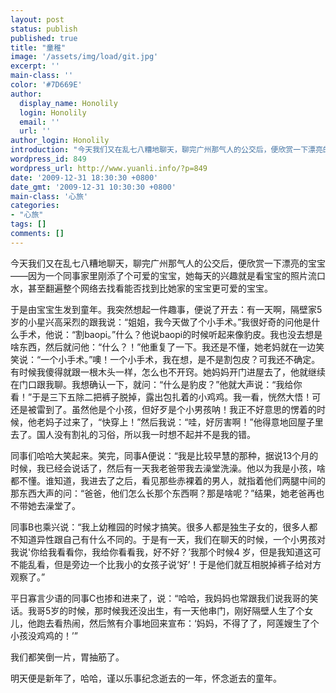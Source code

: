 ```yaml
---
layout: post
status: publish
published: true
title: "童稚"
image: '/assets/img/load/git.jpg'
excerpt: ''
main-class: ''
color: '#7D669E'
author:
  display_name: Honolily
  login: Honolily
  email: ''
  url: ''
author_login: Honolily
introduction: "今天我们又在乱七八糟地聊天，聊完广州那气人的公交后，便欣赏一下漂亮的宝宝&mdash;&mdash;因为一个同事家里刚添了个可爱的宝宝，她每天的兴趣就是看宝宝的照片流口水，甚至翻遍整个网络去找看能否找到比她家的宝宝更可爱的宝宝。"
wordpress_id: 849
wordpress_url: http://www.yuanli.info/?p=849
date: '2009-12-31 18:30:30 +0800'
date_gmt: '2009-12-31 10:30:30 +0800'
main-class: '心旅'
categories:
- "心旅"
tags: []
comments: []
---
```

今天我们又在乱七八糟地聊天，聊完广州那气人的公交后，便欣赏一下漂亮的宝宝&mdash;&mdash;因为一个同事家里刚添了个可爱的宝宝，她每天的兴趣就是看宝宝的照片流口水，甚至翻遍整个网络去找看能否找到比她家的宝宝更可爱的宝宝。

于是由宝宝生发到童年。我突然想起一件趣事，便说了开去：有一天啊，隔壁家5岁的小星兴高采烈的跟我说：&ldquo;姐姐，我今天做了个小手术。&rdquo;我很好奇的问他是什么手术，他说：&ldquo;割baopi。&rdquo;什么？他说baopi的时候听起来像豹皮。我也没去想是啥东西，然后就问他：&ldquo;什么？！&rdquo;他重复了一下。我还是不懂，她老妈就在一边笑笑说：&ldquo;一个小手术。&rdquo;噢！一个小手术，我在想，是不是割包皮？可我还不确定。有时候我傻得就跟一根木头一样，怎么也不开窍。她妈妈开门进屋去了，他就继续在门口跟我聊。我想确认一下，就问：&ldquo;什么是豹皮？&rdquo;他就大声说：&ldquo;我给你看！&rdquo;于是三下五除二把裤子脱掉，露出包扎着的小鸡鸡。我一看，恍然大悟！可还是被雷到了。虽然他是个小孩，但好歹是个小男孩呐！我正不好意思的愣着的时候，他老妈子过来了，&ldquo;快穿上！&rdquo;然后我说：&ldquo;哇，好厉害啊！&rdquo;他得意地回屋子里去了。国人没有割礼的习俗，所以我一时想不起并不是我的错。

同事们哈哈大笑起来。笑完，同事A便说：&ldquo;我是比较早慧的那种，据说13个月的时候，我已经会说话了，然后有一天我老爸带我去澡堂洗澡。他以为我是小孩，啥都不懂。谁知道，我进去了之后，看见那些赤裸着的男人，就指着他们两腿中间的那东西大声的问：&ldquo;爸爸，他们怎么长那个东西啊？那是啥呢？&rdquo;结果，她老爸再也不带她去澡堂了。

同事B也乘兴说：&ldquo;我上幼稚园的时候才搞笑。很多人都是独生子女的，很多人都不知道异性跟自己有什么不同的。于是有一天，我们在聊天的时候，一个小男孩对我说'你给我看看你，我给你看看我，好不好？&rsquo;我那个时候4 岁，但是我知道这可不能乱看，但是旁边一个比我小的女孩子说&lsquo;好&rsquo;！于是他们就互相脱掉裤子给对方观察了。&rdquo;

平日寡言少语的同事C也掺和进来了，说：&ldquo;哈哈，我妈妈也常跟我们说我哥的笑话。我哥5岁的时候，那时候我还没出生，有一天他串门，刚好隔壁人生了个女儿，他跑去看热闹，然后煞有介事地回来宣布：&lsquo;妈妈，不得了了，阿莲嫂生了个小孩没鸡鸡的！&rsquo;&rdquo;

我们都笑倒一片，胃抽筋了。

明天便是新年了，哈哈，谨以乐事纪念逝去的一年，怀念逝去的童年。

